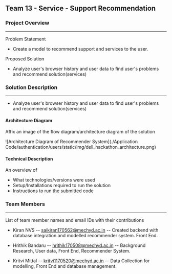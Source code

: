 ## Team 13 - Service - Support Recommendation


### Project Overview
----------------------------------

Problem Statement
* Create a model to recommend support and services to the user.

Proposed Solution
* Analyze user's browser history and user data to find user's problems and recommend solution(services)


### Solution Description
----------------------------------

* Analyze user's browser history and user data to find user's problems and recommend solution(services)


#### Architecture Diagram

Affix an image of the flow diagram/architecture diagram of the solution

![Architecture Diagram of Recommender System](./Application Code/authentication/users/static/img/dell_hackathon_architecture.png)

#### Technical Description

An overview of 
* What technologies/versions were used
* Setup/Installations required to run the solution
* Instructions to run the submitted code

### Team Members
----------------------------------

List of team member names and email IDs with their contributions
* Kiran NVS --  saikiran170562@mechyd.ac.in -- Created backend with database integration and modelled recommender system. Front End.

* Hrithik Bandaru --  hrithik170508@mechyd.ac.in  -- Background Research, User data, Front End, Recommender System.

* Kritvi Mittal --  kritvi1170520@mechyd.ac.in  -- Data Collection for modelling, Front End and database management.